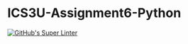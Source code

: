 # ICS3U-Assignment6-Python

[![GitHub's Super Linter](https://github.com/dbcalitis/ICS3U-Assignment6-Python/workflows/GitHub's%20Super%20Linter/badge.svg)](https://github.com/dbcalitis/ICS3U-Assignment6-Python/actions)
